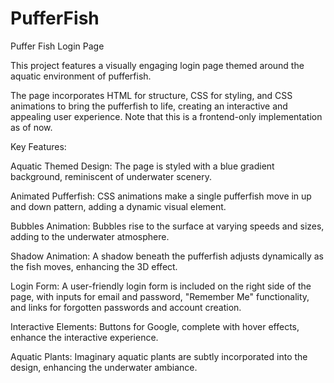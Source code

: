 # PufferFish
Puffer Fish Login Page

This project features a visually engaging login page themed around the aquatic environment of pufferfish. 

The page incorporates HTML for structure, CSS for styling, and CSS animations to bring the pufferfish to life, creating an interactive and appealing user experience. Note that this is a frontend-only implementation as of now.

Key Features:

Aquatic Themed Design: The page is styled with a blue gradient background, reminiscent of underwater scenery.

Animated Pufferfish: CSS animations make a single pufferfish move in up and down pattern, adding a dynamic visual element.

Bubbles Animation: Bubbles rise to the surface at varying speeds and sizes, adding to the underwater atmosphere.

Shadow Animation: A shadow beneath the pufferfish adjusts dynamically as the fish moves, enhancing the 3D effect.

Login Form: A user-friendly login form is included on the right side of the page, with inputs for email and password, "Remember Me" functionality, and links for forgotten passwords and account creation.

Interactive Elements: Buttons for Google, complete with hover effects, enhance the interactive experience.

Aquatic Plants: Imaginary aquatic plants are subtly incorporated into the design, enhancing the underwater ambiance.
